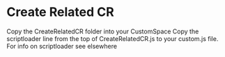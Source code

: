 # Create Related CR

Copy the CreateRelatedCR folder into your CustomSpace
Copy the scriptloader line from the top of CreateRelatedCR.js to your custom.js file.
For info on scriptloader see elsewhere